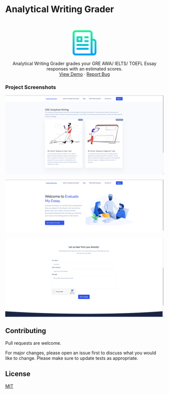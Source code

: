 # Analytical Writing Grader

<!-- PROJECT LOGO -->
<br />
<p align="center">
  <a href="https://github.com/aryan-jadon/analytical-writing-grader/">
    <img src="images/logo.png" alt="Logo" width="80" height="80">
  </a>
  <p align="center">
    Analytical Writing Grader grades your GRE AWA/ IELTS/ TOEFL Essay responses with an estimated scores. 
    <br />
    <a href="#">View Demo</a>
    ·
    <a href="#">Report Bug</a>
    
  </p>
</p>

### Project Screenshots
![Image1](https://github.com/aryan-jadon/analytical-writing-grader/blob/main/images/image-1.png)


![Image2](https://github.com/aryan-jadon/analytical-writing-grader/blob/main/images/image-2.png)

![Image3](https://github.com/aryan-jadon/analytical-writing-grader/blob/main/images/image-3.png)

## Contributing
Pull requests are welcome. 

For major changes, please open an issue first to discuss what you would like to change.
Please make sure to update tests as appropriate.

## License
[MIT](https://choosealicense.com/licenses/mit/)
